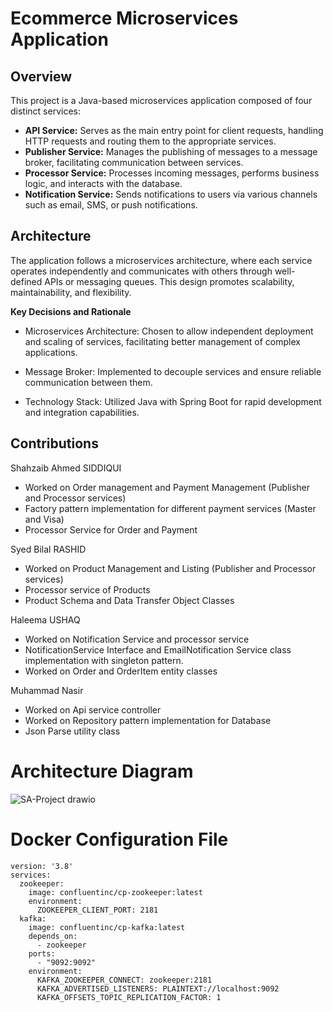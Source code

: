 # Ecommerce Microservices Application

## Overview
This project is a Java-based microservices application composed of four distinct services:

- **API Service:** 
Serves as the main entry point for client requests, handling HTTP requests and routing them to the appropriate services.
- **Publisher Service:** 
Manages the publishing of messages to a message broker, facilitating communication between services.
- **Processor Service:** 
Processes incoming messages, performs business logic, and interacts with the database.
- **Notification Service:**
Sends notifications to users via various channels such as email, SMS, or push notifications.

## Architecture
The application follows a microservices architecture, where each service operates independently and communicates with others through well-defined APIs or messaging queues. This design promotes scalability, maintainability, and flexibility.

**Key Decisions and Rationale**
- Microservices Architecture: 
  Chosen to allow independent deployment and scaling of services, facilitating better management of complex applications.

- Message Broker:
  Implemented to decouple services and ensure reliable communication between them.

- Technology Stack: 
  Utilized Java with Spring Boot for rapid development and integration capabilities.

## Contributions
Shahzaib Ahmed SIDDIQUI
- Worked on Order management and Payment Management (Publisher and Processor services)
- Factory pattern implementation for different payment services (Master and Visa)
- Processor Service for Order and Payment

Syed Bilal RASHID
- Worked on Product Management and Listing (Publisher and Processor services)
- Processor service of Products
- Product Schema and Data Transfer Object Classes

Haleema USHAQ
- Worked on Notification Service and processor service
- NotificationService Interface and EmailNotification Service class implementation with singleton pattern.
- Worked on Order and OrderItem entity classes

Muhammad Nasir 
- Worked on Api service controller
- Worked on Repository pattern implementation for Database
- Json Parse utility class

# Architecture Diagram

![SA-Project drawio](https://github.com/user-attachments/assets/7f700b32-ef5f-4604-9ce5-8e879ec30269)

# Docker Configuration File
```
version: '3.8'
services:
  zookeeper:
    image: confluentinc/cp-zookeeper:latest
    environment:
      ZOOKEEPER_CLIENT_PORT: 2181
  kafka:
    image: confluentinc/cp-kafka:latest
    depends_on:
      - zookeeper
    ports:
      - "9092:9092"
    environment:
      KAFKA_ZOOKEEPER_CONNECT: zookeeper:2181
      KAFKA_ADVERTISED_LISTENERS: PLAINTEXT://localhost:9092
      KAFKA_OFFSETS_TOPIC_REPLICATION_FACTOR: 1
```
